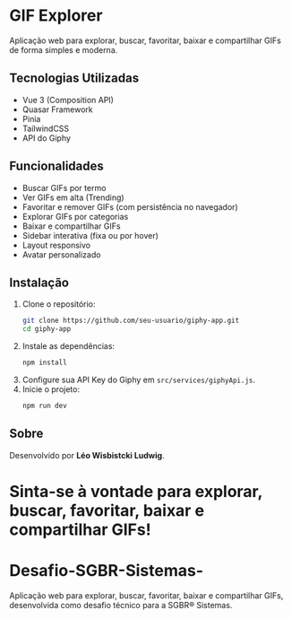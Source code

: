 
# GIF Explorer

Aplicação web para explorar, buscar, favoritar, baixar e compartilhar GIFs de forma simples e moderna.

## Tecnologias Utilizadas

- Vue 3 (Composition API)
- Quasar Framework
- Pinia
- TailwindCSS
- API do Giphy

## Funcionalidades

- Buscar GIFs por termo
- Ver GIFs em alta (Trending)
- Favoritar e remover GIFs (com persistência no navegador)
- Explorar GIFs por categorias
- Baixar e compartilhar GIFs
- Sidebar interativa (fixa ou por hover)
- Layout responsivo
- Avatar personalizado

## Instalação

1. Clone o repositório:
   ```bash
   git clone https://github.com/seu-usuario/giphy-app.git
   cd giphy-app
   ```
2. Instale as dependências:
   ```bash
   npm install
   ```
3. Configure sua API Key do Giphy em `src/services/giphyApi.js`.
4. Inicie o projeto:
   ```bash
   npm run dev
   ```

## Sobre

Desenvolvido por **Léo Wisbistcki Ludwig**.

Sinta-se à vontade para explorar, buscar, favoritar, baixar e compartilhar GIFs!
=======
# Desafio-SGBR-Sistemas-
Aplicação web para explorar, buscar, favoritar, baixar e compartilhar GIFs, desenvolvida como desafio técnico para a SGBR® Sistemas.

